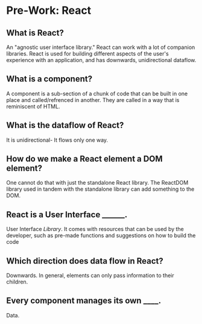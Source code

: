 # Pre-Work: React

## What is React?

An "agnostic user interface library."
React can work with a lot of companion libraries.
React is used for building different aspects of the user's experience with an application, and has downwards, unidirectional dataflow. 

## What is a component?

A component is a sub-section of a chunk of code that can be built in one place and called/refrenced in another. They are called in a way that is reminiscent of HTML. 

## What is the dataflow of React?

It is unidirectional- It flows only one way. 

## How do we make a React element a DOM element?

One cannot do that with just the standalone React library. The ReactDOM library used in tandem with the standalone library can add something to the DOM. 

## React is a User Interface ______.

User Interface *Library*. It comes with resources that can be used by the developer, such as pre-made functions and suggestions on how to build the code

## Which direction does data flow in React?

Downwards. In general, elements can only pass information to their children.

## Every component manages its own ____.

Data. 

